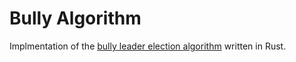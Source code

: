 # Bully Algorithm

Implmentation of the [bully leader election algorithm](https://en.wikipedia.org/wiki/Bully_algorithm) written in Rust.
